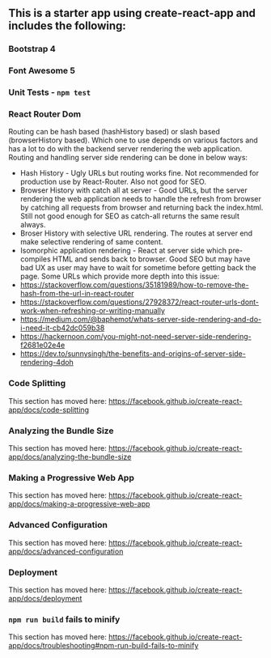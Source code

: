 ## This is a starter app using create-react-app and includes the following:

### Bootstrap 4
### Font Awesome 5
### Unit Tests - `npm test`


### React Router Dom
Routing can be hash based (hashHistory based) or slash based (browserHistory based).
Which one to use depends on various factors and has a lot to do with the backend server rendering the web application. Routing and handling server side rendering can be done in below ways:
- Hash History - Ugly URLs but routing works fine. Not recommended for production use by React-Router. Also not good for SEO.
- Browser History with catch all at server - Good URLs, but the server rendering the web application needs to handle the refresh from browser by catching all requests from browser and returning back the index.html. Still not good enough for SEO as catch-all returns the same result always.
- Broser History with selective URL rendering. The routes at server end make selective rendering of same content.
- Isomorphic application rendering - React at server side which pre-compiles HTML and sends back to browser. Good SEO but may have bad UX as user may have to wait for sometime before getting back the page.
Some URLs which provide more depth into this issue:
- https://stackoverflow.com/questions/35181989/how-to-remove-the-hash-from-the-url-in-react-router
- https://stackoverflow.com/questions/27928372/react-router-urls-dont-work-when-refreshing-or-writing-manually
- https://medium.com/@baphemot/whats-server-side-rendering-and-do-i-need-it-cb42dc059b38
- https://hackernoon.com/you-might-not-need-server-side-rendering-f2681e02e4e
- https://dev.to/sunnysingh/the-benefits-and-origins-of-server-side-rendering-4doh

### Code Splitting

This section has moved here: https://facebook.github.io/create-react-app/docs/code-splitting

### Analyzing the Bundle Size

This section has moved here: https://facebook.github.io/create-react-app/docs/analyzing-the-bundle-size

### Making a Progressive Web App

This section has moved here: https://facebook.github.io/create-react-app/docs/making-a-progressive-web-app

### Advanced Configuration

This section has moved here: https://facebook.github.io/create-react-app/docs/advanced-configuration

### Deployment

This section has moved here: https://facebook.github.io/create-react-app/docs/deployment

### `npm run build` fails to minify

This section has moved here: https://facebook.github.io/create-react-app/docs/troubleshooting#npm-run-build-fails-to-minify
